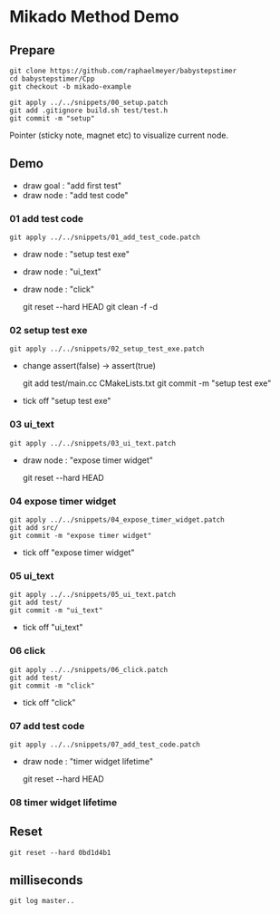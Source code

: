 # Mikado Method Demo

## Prepare

    git clone https://github.com/raphaelmeyer/babystepstimer
    cd babystepstimer/Cpp
    git checkout -b mikado-example

    git apply ../../snippets/00_setup.patch
    git add .gitignore build.sh test/test.h
    git commit -m "setup"

Pointer (sticky note, magnet etc) to visualize current node.

## Demo

- draw goal : "add first test"
- draw node : "add test code"

### 01 add test code

    git apply ../../snippets/01_add_test_code.patch

- draw node : "setup test exe"
- draw node : "ui_text"
- draw node : "click"

    git reset --hard HEAD
    git clean -f -d

### 02 setup test exe

    git apply ../../snippets/02_setup_test_exe.patch

- change assert(false) -> assert(true)

    git add test/main.cc CMakeLists.txt
    git commit -m "setup test exe"

- tick off "setup test exe"

### 03 ui_text

    git apply ../../snippets/03_ui_text.patch

- draw node : "expose timer widget"

    git reset --hard HEAD

### 04 expose timer widget

    git apply ../../snippets/04_expose_timer_widget.patch
    git add src/
    git commit -m "expose timer widget"

- tick off "expose timer widget"

### 05 ui_text

    git apply ../../snippets/05_ui_text.patch
    git add test/
    git commit -m "ui_text"

- tick off "ui_text"

### 06 click

    git apply ../../snippets/06_click.patch
    git add test/
    git commit -m "click"

- tick off "click"

### 07 add test code

    git apply ../../snippets/07_add_test_code.patch

- draw node : "timer widget lifetime"

    git reset --hard HEAD

### 08 timer widget lifetime



## Reset

    git reset --hard 0bd1d4b1

## milliseconds

    git log master..
